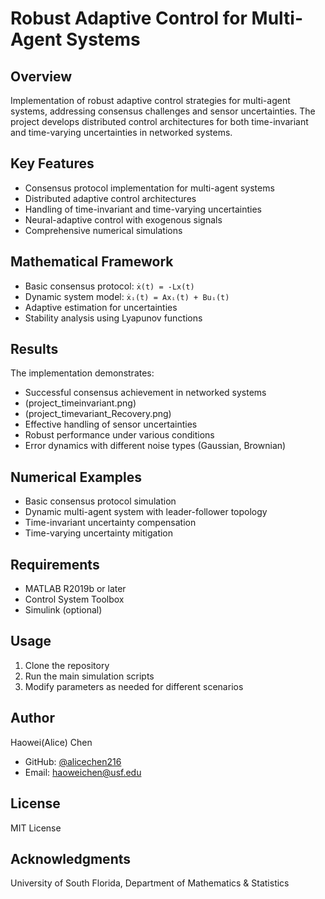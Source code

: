 # Robust Adaptive Control for Multi-Agent Systems

## Overview
Implementation of robust adaptive control strategies for multi-agent systems, addressing consensus challenges and sensor uncertainties. The project develops distributed control architectures for both time-invariant and time-varying uncertainties in networked systems.

## Key Features
- Consensus protocol implementation for multi-agent systems
- Distributed adaptive control architectures
- Handling of time-invariant and time-varying uncertainties
- Neural-adaptive control with exogenous signals
- Comprehensive numerical simulations

## Mathematical Framework
- Basic consensus protocol: `ẋ(t) = -Lx(t)`
- Dynamic system model: `ẋᵢ(t) = Axᵢ(t) + Buᵢ(t)`
- Adaptive estimation for uncertainties
- Stability analysis using Lyapunov functions

## Results
The implementation demonstrates:
- Successful consensus achievement in networked systems
- (project_timeinvariant.png)
- (project_timevariant_Recovery.png)
- Effective handling of sensor uncertainties
- Robust performance under various conditions
- Error dynamics with different noise types (Gaussian, Brownian)

## Numerical Examples
- Basic consensus protocol simulation
- Dynamic multi-agent system with leader-follower topology
- Time-invariant uncertainty compensation
- Time-varying uncertainty mitigation

## Requirements
- MATLAB R2019b or later
- Control System Toolbox
- Simulink (optional)

## Usage
1. Clone the repository
2. Run the main simulation scripts
3. Modify parameters as needed for different scenarios

## Author
Haowei(Alice) Chen
- GitHub: [@alicechen216](https://github.com/alicechen216)
- Email: haoweichen@usf.edu

## License
MIT License

## Acknowledgments
University of South Florida, Department of Mathematics & Statistics

